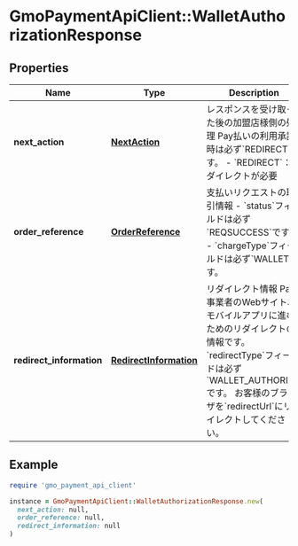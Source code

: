 # GmoPaymentApiClient::WalletAuthorizationResponse

## Properties

| Name | Type | Description | Notes |
| ---- | ---- | ----------- | ----- |
| **next_action** | [**NextAction**](NextAction.md) | レスポンスを受け取った後の加盟店様側の処理   Pay払いの利用承諾時は必ず&#x60;REDIRECT&#x60;です。 - &#x60;REDIRECT&#x60;：リダイレクトが必要  | [optional] |
| **order_reference** | [**OrderReference**](OrderReference.md) | 支払いリクエストの取引情報     - &#x60;status&#x60;フィールドは必ず&#x60;REQSUCCESS&#x60;です。     - &#x60;chargeType&#x60;フィールドは必ず&#x60;WALLET&#x60;です。  | [optional] |
| **redirect_information** | [**RedirectInformation**](RedirectInformation.md) | リダイレクト情報   Pay事業者のWebサイト、モバイルアプリに進むためのリダイレクトの情報です。   &#x60;redirectType&#x60;フィールドは必ず&#x60;WALLET_AUTHORIZE&#x60;です。   お客様のブラウザを&#x60;redirectUrl&#x60;にリダイレクトしてください。  | [optional] |

## Example

```ruby
require 'gmo_payment_api_client'

instance = GmoPaymentApiClient::WalletAuthorizationResponse.new(
  next_action: null,
  order_reference: null,
  redirect_information: null
)
```

